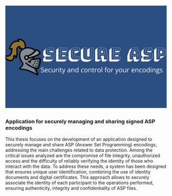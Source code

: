 <p align="center">
  <img src="secure-asp-high-resolution-logo.png" alt="Secure-ASP Logo" style="width: 100%; height: auto; max-height: 400px;">
</p>



##

### Application for securely managing and sharing signed ASP encodings ​
This thesis focuses on the development of an application designed to securely manage and share ASP (Answer Set Programming) encodings, addressing the main challenges related to data protection. Among the critical issues analyzed are the compromise of file integrity, unauthorized access and the difficulty of reliably verifying the identity of those who interact with the data. To address these needs, a system has been designed that ensures unique user identification, combining the use of identity documents and digital certificates. This approach allows to securely associate the identity of each participant to the operations performed, ensuring authenticity, integrity and confidentiality of ASP files. ​







